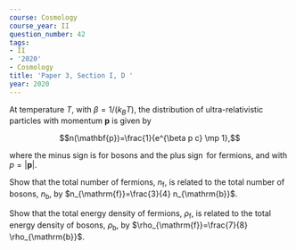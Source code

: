 ```yaml
---
course: Cosmology
course_year: II
question_number: 42
tags:
- II
- '2020'
- Cosmology
title: 'Paper 3, Section I, D '
year: 2020
---
```




At temperature $T$, with $\beta=1 /\left(k_{B} T\right)$, the distribution of ultra-relativistic particles with momentum $\mathbf{p}$ is given by

$$n(\mathbf{p})=\frac{1}{e^{\beta p c} \mp 1},$$

where the minus sign is for bosons and the plus $\operatorname{sign}$ for fermions, and with $p=|\mathbf{p}|$.

Show that the total number of fermions, $n_{\mathrm{f}}$, is related to the total number of bosons, $n_{\mathrm{b}}$, by $n_{\mathrm{f}}=\frac{3}{4} n_{\mathrm{b}}$.

Show that the total energy density of fermions, $\rho_{\mathrm{f}}$, is related to the total energy density of bosons, $\rho_{\mathrm{b}}$, by $\rho_{\mathrm{f}}=\frac{7}{8} \rho_{\mathrm{b}}$.
